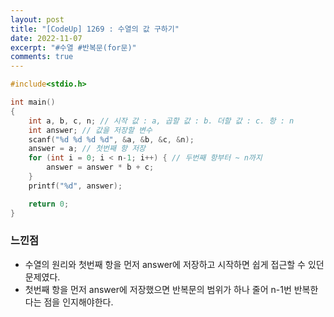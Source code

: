 ```yaml
---
layout: post
title: "[CodeUp] 1269 : 수열의 값 구하기"
date: 2022-11-07
excerpt: "#수열 #반복문(for문)"
comments: true
---
```


```C
#include<stdio.h>

int main() 
{
    int a, b, c, n; // 시작 값 : a, 곱할 값 : b. 더할 값 : c. 항 : n
    int answer; // 값을 저장할 변수
    scanf("%d %d %d %d", &a, &b, &c, &n); 
    answer = a; // 첫번째 항 저장
    for (int i = 0; i < n-1; i++) { // 두번째 항부터 ~ n까지
        answer = answer * b + c;
    }
    printf("%d", answer);

    return 0;
}
```

### 느낀점 <br>
* 수열의 원리와 첫번째 항을 먼저 answer에 저장하고 시작하면 쉽게 접근할 수 있던 문제였다. <br>
* 첫번째 항을 먼저 answer에 저장했으면 반복문의 범위가 하나 줄어 n-1번 반복한다는 점을 인지해야한다. <br>


